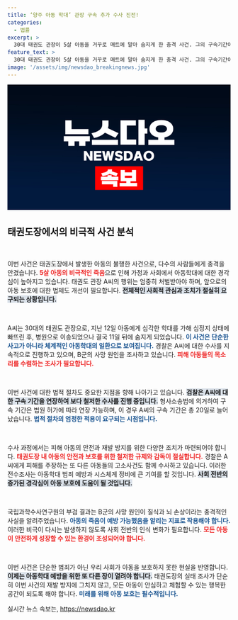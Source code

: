 ```yaml
---
title: ‘양주 아동 학대’ 관장 구속 추가 수사 진전!
categories:
  - 법률
excerpt: >
  30대 태권도 관장이 5살 아동을 거꾸로 매트에 말아 숨지게 한 충격 사건. 그의 구속기간이 10일 연장되어, 추가 수사가 진행 중이다. 과연 어떤 진실이 밝혀질까?
feature_text: >
  30대 태권도 관장이 5살 아동을 거꾸로 매트에 말아 숨지게 한 충격 사건. 그의 구속기간이 10일 연장되어, 추가 수사가 진행 중이다. 과연 어떤 진실이 밝혀질까?
image: '/assets/img/newsdao_breakingnews.jpg'
---
```


<p><img src="/assets/img/newsdao_breakingnews.jpg" alt="implanttips 속보" /></p>

<h2 data-ke-size="size26">태권도장에서의 비극적 사건 분석</h2>

<p data-ke-size="size16">&nbsp;</p>

<p>이번 사건은 태권도장에서 발생한 아동의 불행한 사건으로, 다수의 사람들에게 충격을 안겼습니다. <b><span style="color: #ee2323;">5살 아동의 비극적인 죽음</span></b>으로 인해 가정과 사회에서 아동학대에 대한 경각심이 높아지고 있습니다. 태권도 관장 A씨의 행위는 엄중히 처벌받아야 하며, 앞으로의 아동 보호에 대한 법제도 개선이 필요합니다. <b><span style="background-color: #21538527;">전체적인 사회적 관심과 조치가 절실히 요구되는 상황입니다.</span></b></p>

<p data-ke-size="size16">&nbsp;</p>

<p>A씨는 30대의 태권도 관장으로, 지난 12일 아동에게 심각한 학대를 가해 심정지 상태에 빠뜨린 후, 병원으로 이송되었으나 결국 11일 뒤에 숨지게 되었습니다. <b><span style="color: #1a5490;">이 사건은 단순한 사고가 아니라 체계적인 아동학대의 일환으로 보여집니다.</span></b> 경찰은 A씨에 대한 수사를 지속적으로 진행하고 있으며, B군의 사망 원인을 조사하고 있습니다. <b><span style="color: #ee2323;">피해 아동들의 목소리를 수렴하는 조사가 필요합니다.</span></b></p>

<p data-ke-size="size16">&nbsp;</p>

<p>이번 사건에 대한 법적 절차도 중요한 지점을 향해 나아가고 있습니다. <b><span style="background-color: #21538527;">검찰은 A씨에 대한 구속 기간을 연장하여 보다 철저한 수사를 진행 중입니다.</span></b> 형사소송법에 의거하여 구속 기간은 법원 허가에 따라 연장 가능하며, 이 경우 A씨의 구속 기간은 총 20일로 늘어났습니다. <b><span style="color: #1a5490;">법적 절차의 엄정한 적용이 요구되는 시점입니다.</span></b></p>

<p data-ke-size="size16">&nbsp;</p>

<p>수사 과정에서는 피해 아동의 안전과 재발 방지를 위한 다양한 조치가 마련되어야 합니다. <b><span style="color: #ee2323;">태권도장 내 아동의 안전과 보호를 위한 철저한 규제와 감독이 절실합니다.</span></b> 경찰은 A씨에게 피해를 주장하는 또 다른 아동들의 고소사건도 함께 수사하고 있습니다. 이러한 전수조사는 아동학대 범죄 예방과 시스체계 정비에 큰 기여를 할 것입니다. <b><span style="background-color: #21538527;">사회 전반의 증가된 경각심이 아동 보호에 도움이 될 것입니다.</span></b></p>

<p data-ke-size="size16">&nbsp;</p>

<p>국립과학수사연구원의 부검 결과는 B군의 사망 원인이 질식과 뇌 손상이라는 충격적인 사실을 알려주었습니다. <b><span style="color: #1a5490;">아동의 죽음이 예방 가능했음을 알리는 지표로 작용해야 합니다.</span></b> 이러한 비극이 다시는 발생하지 않도록 사회 전반의 인식 변화가 필요합니다. <b><span style="color: #ee2323;">모든 아동이 안전하게 성장할 수 있는 환경이 조성되어야 합니다.</span></b></p>

<p data-ke-size="size16">&nbsp;</p>

<p>이번 사건은 단순한 범죄가 아닌 우리 사회가 아동을 보호하지 못한 현실을 반영합니다. <b><span style="background-color: #21538527;">이제는 아동학대 예방을 위한 또 다른 장이 열려야 합니다.</span></b> 태권도장의 실태 조사가 단순히 이번 사건의 재발 방지에 그치지 않고, 모든 아동이 안심하고 체험할 수 있는 행복한 공간이 되도록 해야 합니다. <b><span style="color: #1a5490;">미래를 위해 아동 보호는 필수적입니다.</span></b></p>
실시간 뉴스 속보는, <a href="https://newsdao.kr" rel="dofollow">https://newsdao.kr</a>


